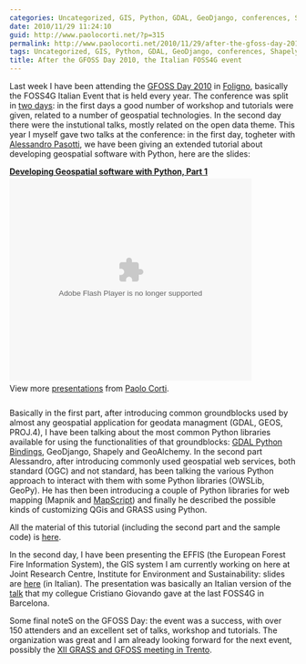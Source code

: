 ```yaml
---
categories: Uncategorized, GIS, Python, GDAL, GeoDjango, conferences, Shapely, GeoAlchemy
date: 2010/11/29 11:24:10
guid: http://www.paolocorti.net/?p=315
permalink: http://www.paolocorti.net/2010/11/29/after-the-gfoss-day-2010-the-italian-foss4g-event/
tags: Uncategorized, GIS, Python, GDAL, GeoDjango, conferences, Shapely, GeoAlchemy
title: After the GFOSS Day 2010, the Italian FOSS4G event
---
```

Last week I have been attending the <a href="http://www.gfoss.it/drupal/gfossday2010">GFOSS Day 2010</a> in <a href="http://www.openstreetmap.org/?lat=42.9562&lon=12.7033&zoom=13&layers=M">Foligno</a>, basically the FOSS4G Italian Event that is held every year.
The conference was split in <a href="http://www.gfoss.it/drupal/gfossday2010/programma">two days</a>: in the first days a good number of workshop and tutorials were given, related to a number of geospatial technologies.
In the second day there were the instutional talks, mostly related on the open data theme.
This year I myself gave two talks at the conference: in the first day, togheter with <a href="http://www.itopen.it/">Alessandro Pasotti</a>, we have been giving an extended tutorial about developing geospatial software with Python, here are the slides:

<div style="width:425px" id="__ss_5755093"><strong style="display:block;margin:12px 0 4px"><a href="http://www.slideshare.net/capooti/developing-geospatial-software-with-python-part-1" title="Developing Geospatial software with Python, Part 1">Developing Geospatial software with Python, Part 1</a></strong><object id="__sse5755093" width="425" height="355"><param name="movie" value="http://static.slidesharecdn.com/swf/ssplayer2.swf?doc=pythongispart1-101112083509-phpapp01&stripped_title=developing-geospatial-software-with-python-part-1&userName=capooti" /><param name="allowFullScreen" value="true"/><param name="allowScriptAccess" value="always"/><embed name="__sse5755093" src="http://static.slidesharecdn.com/swf/ssplayer2.swf?doc=pythongispart1-101112083509-phpapp01&stripped_title=developing-geospatial-software-with-python-part-1&userName=capooti" type="application/x-shockwave-flash" allowscriptaccess="always" allowfullscreen="true" width="425" height="355"></embed></object><div style="padding:5px 0 12px">View more <a href="http://www.slideshare.net/">presentations</a> from <a href="http://www.slideshare.net/capooti">Paolo Corti</a>.</div></div>

Basically in the first part, after introducing common groundblocks used by almost any geospatial application for geodata managment (GDAL, GEOS, PROJ.4), I have been talking about the most common Python libraries available for using the functionalities of that groundblocks: <a href="http://trac.osgeo.org/gdal/wiki/GdalOgrInPython">GDAL Python Bindings</a>, GeoDjango, Shapely and GeoAlchemy.
In the second part Alessandro, after introducing commonly used geospatial web services, both standard (OGC) and not standard, has been talking the various Python approach to interact with them with some Python libraries (OWSLib, GeoPy). He has then been introducing a couple of Python libraries for web mapping (Mapnik and <a href="http://mapserver.org/mapscript/python.html">MapScript</a>) and finally he described the possible kinds of customizing QGis and GRASS using Python.

All the material of this tutorial (including the second part and the sample code) is <a href="https://github.com/elpaso/python-gis-workshop">here</a>.

In the second day, I have been presenting the EFFIS (the European Forest Fire Information System), the GIS system I am currently working on here at Joint Research Centre, Institute for Environment and Sustainability: slides are <a href="http://www.gfoss.it/drupal/files/Corti_EFFIS2_0.pdf">here</a> (in Italian).
The presentation was basically an Italian version of the <a href="http://2010.foss4g.org/presentations_show.php?id=3693">talk</a> that my collegue Cristiano Giovando gave at the last FOSS4G in Barcelona.

Some final noteS on the GFOSS Day: the event was a success, with over 150 attenders and an excellent set of talks, workshop and tutorials. The organization was great and I am already looking forward for the next event, possibly the <a href="http://events.unitn.it/foss4g2011">XII GRASS and GFOSS meeting in Trento</a>.
